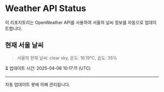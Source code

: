 
# Weather API Status

이 리포지토리는 OpenWeather API를 사용하여 서울의 날씨 정보를 자동으로 업데이트합니다.

## 현재 서울 날씨
> 서울의 현재 날씨: clear sky, 온도: 16.19°C, 습도: 35%

⏳ 업데이트 시간: 2025-04-08 10:17:11 (UTC)

---
자동 업데이트 봇에 의해 관리됩니다.

